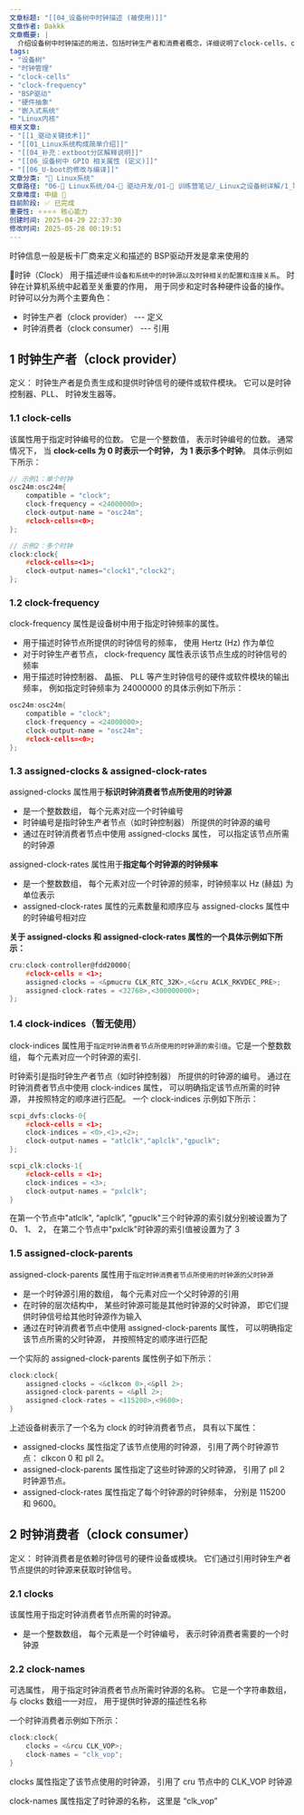 ```yaml
---
文章标题: "[[04_设备树中时钟描述 (被使用)]]" 
文章作者: Dakkk
文章概要: |
  介绍设备树中时钟描述的用法，包括时钟生产者和消费者概念，详细说明了clock-cells、clock-frequency等核心属性的定义和使用方法
tags:
- "设备树"
- "时钟管理"
- "clock-cells"
- "clock-frequency"
- "BSP驱动"
- "硬件抽象"
- "嵌入式系统"
- "Linux内核"
相关文章:
- "[[1_驱动关键技术]]"
- "[[01_Linux系统构成简单介绍]]"
- "[[04_补充：extboot分区解释说明]]"
- "[[06_设备树中 GPIO 相关属性 (定义)]]"
- "[[06_U-boot的修改与编译]]"
文章分类: "🐧 Linux系统"
文章路径: "06-🐧 Linux系统/04-🔌 驱动开发/01-📝 训练营笔记/_Linux之设备树详解/1_笔记/04_设备树中时钟描述 (被使用).md"
文章难度: 中级 🌳
目前阶段: ✅ 已完成
重要性: ⭐⭐⭐⭐ 核心能力
创建时间: 2025-04-29 22:37:30
修改时间: 2025-05-28 00:19:51
---
```


时钟信息一般是板卡厂商来定义和描述的
BSP驱动开发是拿来使用的

📢时钟（Clock） 用于描述`硬件设备和系统中的时钟源以及时钟相关的配置和连接关系`。 时钟在计算机系统中起着至关重要的作用， 用于同步和定时各种硬件设备的操作。 时钟可以分为两个主要角色： 
- 时钟生产者（clock provider） --- 定义
- 时钟消费者（clock consumer） --- 引用
## 1 时钟生产者（clock provider）

定义： 时钟生产者是负责生成和提供时钟信号的硬件或软件模块。 它可以是时钟控制器、PLL、 时钟发生器等。
### 1.1 clock-cells

该属性用于指定时钟编号的位数。 它是一个整数值， 表示时钟编号的位数。 通常情况下， 当 **clock-cells 为 0 时表示一个时钟， 为 1 表示多个时钟**。 具体示例如下所示：
```c
// 示例1：单个时钟
osc24m:osc24m{
	compatible = "clock";
	clock-frequency = <24000000>;
	clock-output-name = "osc24m";
	#clock-cells=<0>;
};

// 示例2：多个时钟
clock:clock{
	#clock-cells=<1>;
	clock-output-names="clock1","clock2";
};
```
### 1.2 clock-frequency

clock-frequency 属性是设备树中用于指定时钟频率的属性。
- 用于描述时钟节点所提供的时钟信号的频率， 使用 Hertz (Hz) 作为单位
- 对于时钟生产者节点， clock-frequency 属性表示该节点生成的时钟信号的频率
- 用于描述时钟控制器、 晶振、 PLL 等产生时钟信号的硬件或软件模块的输出频率， 例如指定时钟频率为 24000000 的具体示例如下所示：
```c
osc24m:osc24m{
	compatible = "clock";
	clock-frequency = <24000000>;
	clock-output-name = "osc24m";
	#clock-cells=<0>;
};
```
### 1.3 assigned-clocks & assigned-clock-rates

assigned-clocks 属性用于**标识时钟消费者节点所使用的时钟源**
- 是一个整数数组， 每个元素对应一个时钟编号
- 时钟编号是指时钟生产者节点（如时钟控制器） 所提供的时钟源的编号
- 通过在时钟消费者节点中使用 assigned-clocks 属性， 可以指定该节点所需的时钟源

assigned-clock-rates 属性用于**指定每个时钟源的时钟频率**
- 是一个整数数组， 每个元素对应一个时钟源的频率，时钟频率以 Hz (赫兹) 为单位表示
- assigned-clock-rates 属性的元素数量和顺序应与 assigned-clocks 属性中的时钟编号相对应

**关于 assigned-clocks 和 assigned-clock-rates 属性的一个具体示例如下所示：**
```c
cru:clock-controller@fdd20000{
	#clock-cells = <1>;
	assigned-clocks = <&pmucru CLK_RTC_32K>,<&cru ACLK_RKVDEC_PRE>;
	assigned-clock-rates = <32768>,<300000000>;
};
```
### 1.4 clock-indices（暂无使用）

clock-indices 属性用于`指定时钟消费者节点所使用的时钟源的索引值`。它是一个整数数组， 每个元素对应一个时钟源的索引.

时钟索引是指时钟生产者节点（如时钟控制器） 所提供的时钟源的编号。 通过在时钟消费者节点中使用 clock-indices 属性， 可以明确指定该节点所需的时钟源， 并按照特定的顺序进行匹配。 一个 clock-indices 示例如下所示：
```c
scpi_dvfs:clocks-0{
	#clock-cells = <1>;
	clock-indices = <0>,<1>,<2>;
	clock-output-names = "atlclk","aplclk","gpuclk";
};

scpi_clk:clocks-1{
	#clock-cells = <1>;
	clock-indices = <3>;
	clock-output-names = "pxlclk";
}
```

在第一个节点中"atlclk", “aplclk”, "gpuclk"三个时钟源的索引就分别被设置为了 0、 1、 2， 在第二个节点中"pxlclk"时钟源的索引值被设置为了 3
### 1.5 assigned-clock-parents

assigned-clock-parents 属性用于`指定时钟消费者节点所使用的时钟源的父时钟源`
- 是一个时钟源引用的数组， 每个元素对应一个父时钟源的引用
- 在时钟的层次结构中， 某些时钟源可能是其他时钟源的父时钟源， 即它们提供时钟信号给其他时钟源作为输入
- 通过在时钟消费者节点中使用 assigned-clock-parents 属性， 可以明确指定该节点所需的父时钟源， 并按照特定的顺序进行匹配

一个实际的 assigned-clock-parents 属性例子如下所示：
```c
clock:clock{
	assigned-clocks = <&clkcon 0>,<&pll 2>;
	assigned-clock-parents = <&pll 2>;
	assigned-clock-rates = <115200>,<9600>;
}
```

上述设备树表示了一个名为 clock 的时钟消费者节点， 具有以下属性：
- assigned-clocks 属性指定了该节点使用的时钟源， 引用了两个时钟源节点： clkcon 0 和 pll 2。
- assigned-clock-parents 属性指定了这些时钟源的父时钟源， 引用了 pll 2 时钟源节点。
- assigned-clock-rates 属性指定了每个时钟源的时钟频率， 分别是 115200 和 9600。

## 2 时钟消费者（clock consumer）

定义： 时钟消费者是依赖时钟信号的硬件设备或模块。 它们通过引用时钟生产者节点提供的时钟源来获取时钟信号。
### 2.1 clocks

该属性用于指定时钟消费者节点所需的时钟源。
- 是一个整数数组， 每个元素是一个时钟编号， 表示时钟消费者需要的一个时钟源
### 2.2 clock-names

可选属性， 用于指定时钟消费者节点所需时钟源的名称。 它是一个字符串数组， 与 clocks 数组一一对应， 用于提供时钟源的描述性名称

一个时钟消费者示例如下所示：
```c
clock:clock{
	clocks = <&rcu CLK_VOP>;
	clock-names = "clk_vop";
}
```

clocks 属性指定了该节点使用的时钟源， 引用了 cru 节点中的 CLK_VOP 时钟源

clock-names 属性指定了时钟源的名称， 这里是 “clk_vop”